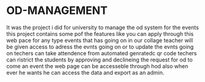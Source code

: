 # OD-MANAGEMENT
It was the project i did for university to manage the od system for the events
this project contains some pof the features like
you can apply through this web pace for any type events that has going on in our collage
teacher will be given access to adress the evnts going on or to update the evnts going on
techers can take attendence from automated genratedc qr code
techers can ristrict the students by approving and declineing the request for od to come an event
the web page can be accesseble through hod also when ever  he wants he can access the data and export as an admin.
